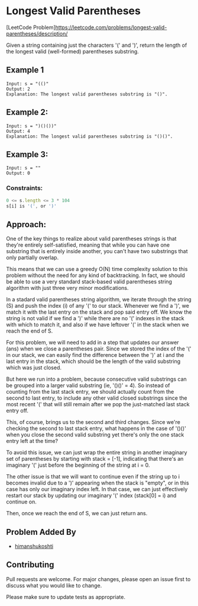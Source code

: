 # Longest Valid Parentheses
[LeetCode Problem]https://leetcode.com/problems/longest-valid-parentheses/description/

Given a string containing just the characters '(' and ')', return the length of the longest valid (well-formed) parentheses substring.

## Example 1
```
Input: s = "(()"
Output: 2
Explanation: The longest valid parentheses substring is "()".
```

## Example 2:
```
Input: s = ")()())"
Output: 4
Explanation: The longest valid parentheses substring is "()()".
```

## Example 3:
```
Input: s = ""
Output: 0
```

### Constraints:
```javascript
0 <= s.length <= 3 * 104
s[i] is '(', or ')'
```

## Approach:
One of the key things to realize about valid parentheses strings is that they're entirely self-satisfied, meaning that while you can have one substring that is entirely inside another, you can't have two substrings that only partially overlap.

This means that we can use a greedy O(N) time complexity solution to this problem without the need for any kind of backtracking. In fact, we should be able to use a very standard stack-based valid parentheses string algorithm with just three very minor modifications.

In a stadard valid parentheses string algorithm, we iterate through the string (S) and push the index (i) of any '(' to our stack. Whenever we find a ')', we match it with the last entry on the stack and pop said entry off. We know the string is not valid if we find a ')' while there are no '(' indexes in the stack with which to match it, and also if we have leftover '(' in the stack when we reach the end of S.

For this problem, we will need to add in a step that updates our answer (ans) when we close a parentheses pair. Since we stored the index of the '(' in our stack, we can easily find the difference between the ')' at i and the last entry in the stack, which should be the length of the valid substring which was just closed.

But here we run into a problem, because consecutive valid substrings can be grouped into a larger valid substring (ie, '()()' = 4). So instead of counting from the last stack entry, we should actually count from the second to last entry, to include any other valid closed substrings since the most recent '(' that will still remain after we pop the just-matched last stack entry off.

This, of course, brings us to the second and third changes. Since we're checking the second to last stack entry, what happens in the case of '()()' when you close the second valid substring yet there's only the one stack entry left at the time?

To avoid this issue, we can just wrap the entire string in another imaginary set of parentheses by starting with stack = [-1], indicating that there's an imaginary '(' just before the beginning of the string at i = 0.

The other issue is that we will want to continue even if the string up to i becomes invalid due to a ')' appearing when the stack is "empty", or in this case has only our imaginary index left. In that case, we can just effectively restart our stack by updating our imaginary '(' index (stack[0] = i) and continue on.

Then, once we reach the end of S, we can just return ans.

## Problem Added By

- [himanshukoshti](https://github.com/himanshukoshti)



## Contributing
Pull requests are welcome. For major changes, please open an issue first to discuss what you would like to change.

Please make sure to update tests as appropriate.
